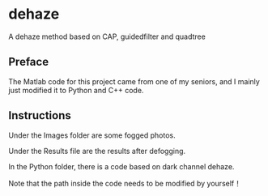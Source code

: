# dehaze
A dehaze method based on CAP, guidedfilter and quadtree

## Preface
The Matlab code for this project came from one of my seniors, and I mainly just modified it to Python and C++ code.

## Instructions
Under the Images folder are some fogged photos.

Under the Results file are the results after defogging.

In the Python folder, there is a code based on dark channel dehaze.

Note that the path inside the code needs to be modified by yourself！
